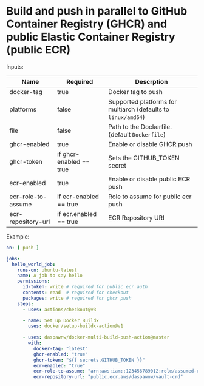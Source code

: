 # Build and push in parallel to GitHub Container Registry (GHCR) and public Elastic Container Registry (public ECR)

Inputs:

| Name               | Required                | Descrption                                                    |
|--------------------|-------------------------|---------------------------------------------------------------|
| docker-tag         | true                    | Docker tag to push                                            |
| platforms          | false                   | Supported platforms for multiarch (defaults to `linux/amd64`) |
| file               | false                   | Path to the Dockerfile. (default `Dockerfile`)                |
| ghcr-enabled       | true                    | Enable or disable GHCR push                                   |
| ghcr-token         | if ghcr-enabled == true | Sets the GITHUB_TOKEN secret                                  |
| ecr-enabled        | true                    | Enable or disable public ECR push                             |
| ecr-role-to-assume | if ecr-enabled == true  | Role to assume for public ecr push                            |
| ecr-repository-url | if ecr.enabled == true  | ECR Repository URI                                            |

Example:

```yaml
on: [ push ]

jobs:
  hello_world_job:
    runs-on: ubuntu-latest
    name: A job to say hello
    permissions:
      id-token: write # required for public ecr auth
      contents: read  # required for checkout
      packages: write # required for ghcr push
    steps:
      - uses: actions/checkout@v3

      - name: Set up Docker Buildx
        uses: docker/setup-buildx-action@v1    
    
      - uses: daspawnw/docker-multi-build-push-action@master
        with:
          docker-tag: "latest"
          ghcr-enabled: "true"
          ghcr-token: "${{ secrets.GITHUB_TOKEN }}"
          ecr-enabled: "true"
          ecr-role-to-assume: "arn:aws:iam::123456789012:role/assumed-role-for-push"
          ecr-repository-url: "public.ecr.aws/daspawnw/vault-crd"
```
